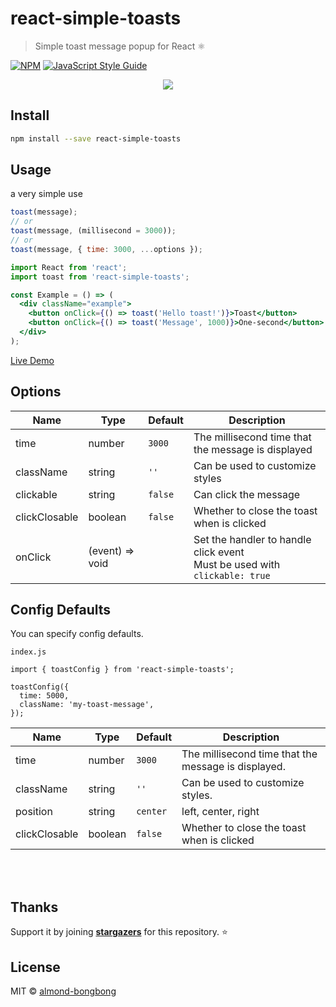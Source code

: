 # react-simple-toasts

> Simple toast message popup for React ⚛️

[![NPM](https://img.shields.io/npm/v/react-simple-toasts.svg)](https://www.npmjs.com/package/react-simple-toasts) [![JavaScript Style Guide](https://img.shields.io/badge/code_style-standard-brightgreen.svg)](https://standardjs.com)

<p align="center">
<img src="https://res.cloudinary.com/dfyuv19ig/image/upload/v1575989735/github/2019-12-10_23-52-52.2019-12-10_23_53_26_ljp6x1.gif" />
</p>

## Install

```bash
npm install --save react-simple-toasts
```

## Usage

a very simple use

```js
toast(message);
// or
toast(message, (millisecond = 3000));
// or
toast(message, { time: 3000, ...options });
```

```jsx
import React from 'react';
import toast from 'react-simple-toasts';

const Example = () => (
  <div className="example">
    <button onClick={() => toast('Hello toast!')}>Toast</button>
    <button onClick={() => toast('Message', 1000)}>One-second</button>
  </div>
);
```

[Live Demo](https://almond-bongbong.github.io/-react-max-modal/)

## Options

| Name          | Type            | Default | Description                                                                      |
| ------------- | --------------- | ------- | -------------------------------------------------------------------------------- |
| time          | number          | `3000`  | The millisecond time that the message is displayed                               |
| className     | string          | `''`    | Can be used to customize styles                                                  |
| clickable     | string          | `false` | Can click the message                                                            |
| clickClosable | boolean         | `false` | Whether to close the toast when is clicked                                       |
| onClick       | (event) => void |         | Set the handler to handle click event <br /> Must be used with `clickable: true` |

## Config Defaults

You can specify config defaults.

`index.js`

```$jsx
import { toastConfig } from 'react-simple-toasts';

toastConfig({
  time: 5000,
  className: 'my-toast-message',
});
```

| Name          | Type    | Default  | Description                                         |
| ------------- | ------- | -------- | --------------------------------------------------- |
| time          | number  | `3000`   | The millisecond time that the message is displayed. |
| className     | string  | `''`     | Can be used to customize styles.                    |
| position      | string  | `center` | left, center, right                                 |
| clickClosable | boolean | `false`  | Whether to close the toast when is clicked          |

<br>
<br>

## Thanks

Support it by joining **[stargazers](https://github.com/almond-bongbong/-react-max-modal/stargazers)** for this repository. :star:

## License

MIT © [almond-bongbong](https://github.com/almond-bongbong)
